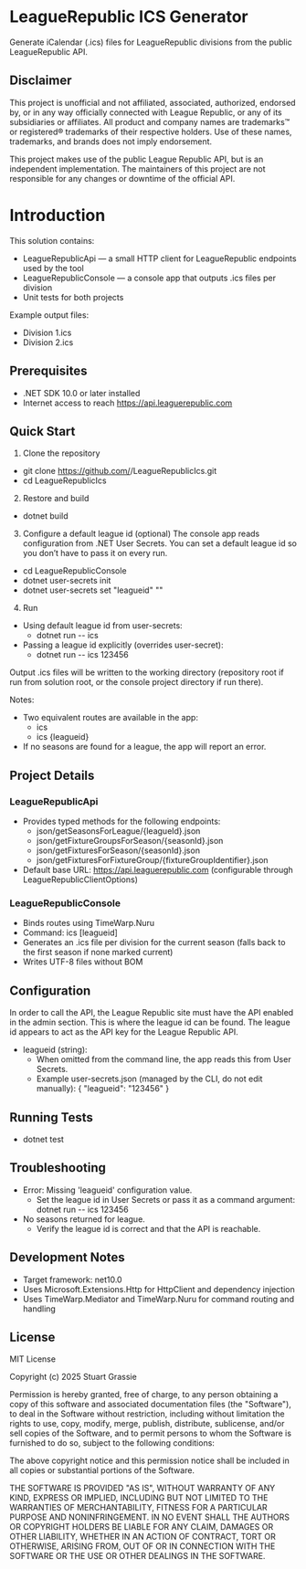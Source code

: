 # LeagueRepublic ICS Generator

Generate iCalendar (.ics) files for LeagueRepublic divisions from the public LeagueRepublic API.

## Disclaimer

This project is unofficial and not affiliated, associated, authorized, endorsed by, or in any way officially connected with League Republic, or any of its subsidiaries or affiliates.
All product and company names are trademarks™ or registered® trademarks of their respective holders.
Use of these names, trademarks, and brands does not imply endorsement.

This project makes use of the public League Republic API, but is an independent implementation. The maintainers of this project are not responsible for any changes or downtime of the official API.

# Introduction

This solution contains:
- LeagueRepublicApi — a small HTTP client for LeagueRepublic endpoints used by the tool
- LeagueRepublicConsole — a console app that outputs .ics files per division
- Unit tests for both projects

Example output files:
- Division 1.ics
- Division 2.ics

## Prerequisites
- .NET SDK 10.0 or later installed
- Internet access to reach https://api.leaguerepublic.com

## Quick Start

1) Clone the repository
- git clone https://github.com/<your-org-or-user>/LeagueRepublicIcs.git
- cd LeagueRepublicIcs

2) Restore and build
- dotnet build

3) Configure a default league id (optional)
The console app reads configuration from .NET User Secrets. You can set a default league id so you don’t have to pass it on every run.

- cd LeagueRepublicConsole
- dotnet user-secrets init
- dotnet user-secrets set "leagueid" "<your-league-id>"

4) Run
- Using default league id from user-secrets:
  - dotnet run -- ics
- Passing a league id explicitly (overrides user-secret):
  - dotnet run -- ics 123456

Output .ics files will be written to the working directory (repository root if run from solution root, or the console project directory if run there).

Notes:
- Two equivalent routes are available in the app:
  - ics
  - ics {leagueid}
- If no seasons are found for a league, the app will report an error.

## Project Details

### LeagueRepublicApi
- Provides typed methods for the following endpoints:
  - json/getSeasonsForLeague/{leagueId}.json
  - json/getFixtureGroupsForSeason/{seasonId}.json
  - json/getFixturesForSeason/{seasonId}.json
  - json/getFixturesForFixtureGroup/{fixtureGroupIdentifier}.json
- Default base URL: https://api.leaguerepublic.com (configurable through LeagueRepublicClientOptions)

### LeagueRepublicConsole
- Binds routes using TimeWarp.Nuru
- Command: ics [leagueid]
- Generates an .ics file per division for the current season (falls back to the first season if none marked current)
- Writes UTF-8 files without BOM

## Configuration

In order to call the API, the League Republic site must have the API enabled in the admin section. This is where the league id can be found. The league id appears to act as the API key for the League Republic API.

- leagueid (string):
  - When omitted from the command line, the app reads this from User Secrets.
  - Example user-secrets.json (managed by the CLI, do not edit manually):
    {
      "leagueid": "123456"
    }

## Running Tests
- dotnet test

## Troubleshooting
- Error: Missing 'leagueid' configuration value.
  - Set the league id in User Secrets or pass it as a command argument: dotnet run -- ics 123456
- No seasons returned for league.
  - Verify the league id is correct and that the API is reachable.

## Development Notes
- Target framework: net10.0
- Uses Microsoft.Extensions.Http for HttpClient and dependency injection
- Uses TimeWarp.Mediator and TimeWarp.Nuru for command routing and handling

## License

MIT License

Copyright (c) 2025 Stuart Grassie

Permission is hereby granted, free of charge, to any person obtaining a copy
of this software and associated documentation files (the "Software"), to deal
in the Software without restriction, including without limitation the rights
to use, copy, modify, merge, publish, distribute, sublicense, and/or sell
copies of the Software, and to permit persons to whom the Software is
furnished to do so, subject to the following conditions:

The above copyright notice and this permission notice shall be included in all
copies or substantial portions of the Software.

THE SOFTWARE IS PROVIDED "AS IS", WITHOUT WARRANTY OF ANY KIND, EXPRESS OR
IMPLIED, INCLUDING BUT NOT LIMITED TO THE WARRANTIES OF MERCHANTABILITY,
FITNESS FOR A PARTICULAR PURPOSE AND NONINFRINGEMENT. IN NO EVENT SHALL THE
AUTHORS OR COPYRIGHT HOLDERS BE LIABLE FOR ANY CLAIM, DAMAGES OR OTHER
LIABILITY, WHETHER IN AN ACTION OF CONTRACT, TORT OR OTHERWISE, ARISING FROM,
OUT OF OR IN CONNECTION WITH THE SOFTWARE OR THE USE OR OTHER DEALINGS IN THE
SOFTWARE.
